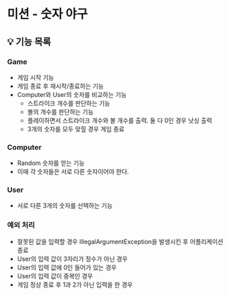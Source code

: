 # 미션 - 숫자 야구

## 💡 기능 목록

### Game
- 게임 시작 기능
- 게임 종료 후 재시작/종료하는 기능
- Computer와 User의 숫자를 비교하는 기능
  - 스트라이크 개수를 판단하는 기능
  - 볼의 개수를 판단하는 기능
  - 플레이하면서 스트라이크 개수와 볼 개수를 출력. 둘 다 0인 경우 낫싱 출력
  - 3개의 숫자를 모두 맞힐 경우 게임 종료

### Computer
- Random 숫자를 얻는 기능
- 이때 각 숫자들은 서로 다른 숫자이어야 한다.

### User
- 서로 다른 3개의 숫자를 선택하는 기능

### 예외 처리
- 잘못된 값을 입력할 경우 IllegalArgumentException을 발생시킨 후 어플리케이션 종료
- User의 입력 값이 3자리가 정수가 아닌 경우
- User의 입력 값에 0인 들어가 있는 경우
- User의 입력 값이 중복인 경우
- 게임 정상 종료 후 1과 2가 아닌 입력을 한 경우
